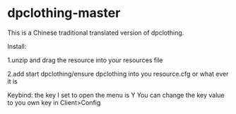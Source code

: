 # dpclothing-master
This is a Chinese traditional translated version of dpclothing. 

Install:

1.unzip and drag the resource into your resources file

2.add start dpclothing/ensure dpclothing into you resource.cfg or what ever it is

Keybind:
the key I set to open the menu is Y
You can change the key value to you own key in Client>Config 
